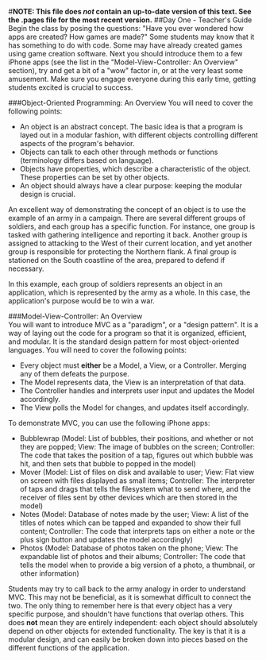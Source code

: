 #**NOTE:  This file does *not* contain an up-to-date version of this text. See the .pages file for the most recent version.**
##Day One - Teacher's Guide  
Begin the class by posing the questions:  "Have you ever wondered how apps are created? How games are made?" Some students may know that it has something to do with code. Some may have already created games using game creation software. Next you should introduce them to a few iPhone apps (see the list in the "Model-View-Controller:  An Overview" section), try and get a bit of a "wow" factor in, or at the very least some amusement. Make sure you engage everyone during this early time, getting students excited is crucial to success.  

###Object-Oriented Programming:  An Overview
You will need to cover the following points:  

* An object is an abstract concept. The basic idea is that a program is layed out in a modular fashion, with different objects controlling different aspects of the program's behavior.
* Objects can talk to each other through methods or functions (terminology differs based on language).
* Objects have properties, which describe a characteristic of the object. These properties can be set by other objects.
* An object should always have a clear purpose:  keeping the modular design is crucial.  

An excellent way of demonstrating the concept of an object is to use the example of an army in a campaign. There are several different groups of soldiers, and each group has a specific function. For instance, one group is tasked with gathering intelligence and reporting it back. Another group is assigned to attacking to the West of their current location, and yet another group is responsible for protecting the Northern flank. A final group is stationed on the South coastline of the area, prepared to defend if necessary.  

In this example, each group of soldiers represents an object in an application, which is represented by the army as a whole. In this case, the application's purpose would be to win a war.  

###Model-View-Controller:  An Overview  
You will want to introduce MVC as a "paradigm", or a "design pattern". It is a way of laying out the code for a program so that it is organized, efficient, and modular. It is the standard design pattern for most object-oriented languages. You will need to cover the following points:  

* Every object must **either** be a Model, a View, or a Controller. Merging any of them defeats the purpose.  
* The Model represents data, the View is an interpretation of that data.  
* The Controller handles and interprets user input and updates the Model accordingly.  
* The View polls the Model for changes, and updates itself accordingly.  

To demonstrate MVC, you can use the following iPhone apps:  

* Bubblewrap (Model:  List of bubbles, their positions, and whether or not they are popped; View:  The image of bubbles on the screen; Controller:  The code that takes the position of a tap, figures out which bubble was hit, and then sets that bubble to popped in the model)  
* Mover (Model:  List of files on disk and available to user; View:  Flat view on screen with files displayed as small items; Controller:  The interpreter of taps and drags that tells the filesystem what to send where, and the receiver of files sent by other devices which are then stored in the model)  
* Notes (Model:  Database of notes made by the user; View:  A list of the titles of notes which can be tapped and expanded to show their full content; Controller:  The code that interprets taps on either a note or the plus sign button and updates the model accordingly)  
* Photos (Model:  Database of photos taken on the phone; View:  The expandable list of photos and their albums; Controller:  The code that tells the model when to provide a big version of a photo, a thumbnail, or other information)  

Students may try to call back to the army analogy in order to understand MVC. This may not be beneficial, as it is somewhat difficult to connect the two. The only thing to remember here is that every object has a very specific purpose, and shouldn't have functions that overlap others. This does **not** mean they are entirely independent:  each object should absolutely depend on other objects for extended functionality. The key is that it is a modular design, and can easily be broken down into pieces based on the different functions of the application.